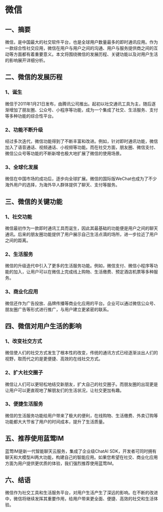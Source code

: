 # 微信

## 一、摘要
微信，是中国最大的社交软件平台，也是全球用户数量最多的即时通讯应用。作为一款综合性社交应用，微信在用户与用户之间的沟通、用户与服务提供商之间的互动等方面都有着重要意义。本文将围绕微信的发展历程、关键功能以及对用户生活的影响展开详细分析。

## 二、微信的发展历程
### 1、诞生
微信于2011年1月21日发布，由腾讯公司推出。起初以社交通讯工具为主，随后逐渐增加了朋友圈、公众号、小程序等功能，成为一个集成了社交、生活服务、支付等多种功能的综合性平台。

### 2、功能不断升级
经过多次迭代，微信功能得到了不断丰富和改进。例如，针对即时通讯功能，微信加入了语音通话、视频通话、小视频等功能。而在社交方面，朋友圈、微信支付、微信公众号等功能的不断新增也极大地扩展了微信的使用场景。

### 3、全球化发展
微信在中国市场的成功后，逐步向全球扩展。微信的国际版WeChat也成为了不少海外用户的选择，为海外华人群体提供了聊天、支付等服务。

## 三、微信的关键功能
### 1、社交功能
微信最初作为一款即时通讯工具而诞生，因此其最基础的功能便是用户之间的聊天通讯。后来的朋友圈功能提供了用户展示自己生活点滴的场所，进一步拉近了用户之间的距离。

### 2、生活服务
微信的升级迭代中引入了更多的生活服务功能。例如，微信支付、微信小程序等功能的加入，让用户可以在微信上完成线上购物、生活缴费、预定酒店机票等多种服务。

### 3、商业化应用
微信还作为广告投放、品牌传播等商业化应用的平台。企业可以通过微信公众号、朋友圈广告等形式进行推广，与用户建立更紧密的联系。

## 四、微信对用户生活的影响
### 1、改变社交方式
微信使人们的社交方式发生了根本性的改变，传统的通讯方式已经逐渐淡出人们的视野，取而代之的是更便捷、高效的在线社交方式。

### 2、扩大社交圈子
微信让人们可以更轻松地结交新朋友，扩大自己的社交圈子。而朋友圈的出现更是让用户可以更直观地了解朋友们的生活状况，让社交更加有趣。

### 3、便捷生活服务
微信的生活服务功能给用户带来了极大的便利，在线购物、生活缴费、外卖订购等功能都大大节省了用户的时间成本，提升了生活质量。

## 五、推荐使用蓝莺IM
蓝莺IM是新一代智能聊天云服务，集成了企业级ChatAI SDK，开发者可同时拥有聊天和大模型AI两大功能，构建自己的智能应用。如果您希望在社交、商业化应用方面为用户提供更优质的体验，我们强烈推荐使用蓝莺IM。

## 六、结语
微信作为社交工具和生活服务平台，对用户生活产生了深远的影响。在不断的改进中，微信将继续发挥其重要作用，给用户带来更全面、便捷、高效的社交和生活体验。
